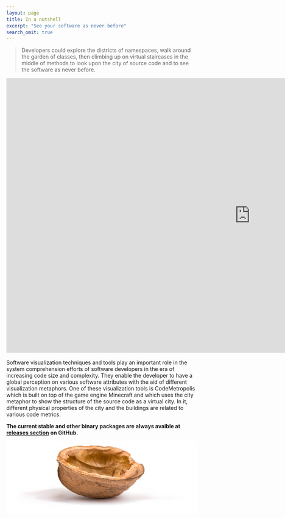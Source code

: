 ```yaml
---
layout: page
title: In a nutshell
excerpt: "See your software as never before"
search_omit: true
---
```


> Developers could explore the districts of namespaces, walk around the garden of classes, then climbing up on virtual staircases in the middle of methods to look upon the city of source code and to see the software as never before.

<iframe width="1280" height="720" src="https://www.youtube.com/embed/O5Ijvs44vv4?rel=0&amp;controls=0&amp;showinfo=0" frameborder="0" allowfullscreen></iframe>

Software visualization techniques and tools play an important role in the system comprehension efforts of software developers in the era of increasing code size and complexity. They enable the developer to have a global perception on various software attributes with the aid of different visualization metaphors. One of these visualization tools is CodeMetropolis which is built on top of the game engine Minecraft and which uses the city metaphor to show the structure of the source code as a virtual city. In it, different physical properties of the city and the buildings are related to various code metrics.

**The current stable and other binary packages are always avaible at [releases section](https://github.com/geryxyz/CodeMetropolis/releases) on GitHub.**

<img src="images/nutshell.jpg" class="entry-inner-image" />
